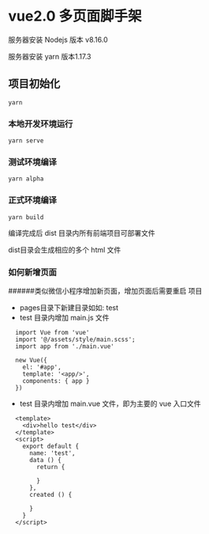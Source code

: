 # vue2.0 多页面脚手架
服务器安装 Nodejs 版本 v8.16.0 

服务器安装 yarn 版本1.17.3

## 项目初始化
```
yarn
```

### 本地开发环境运行
```
yarn serve
```

### 测试环境编译
```
yarn alpha
```

### 正式环境编译
```
yarn build
```

编译完成后 dist 目录内所有前端项目可部署文件

dist目录会生成相应的多个 html 文件




### 如何新增页面
######类似微信小程序增加新页面，增加页面后需要重启
项目
- pages目录下新建目录如如: test
- test 目录内增加 main.js 文件
```
  import Vue from 'vue'
  import '@/assets/style/main.scss';
  import app from './main.vue'
  
  new Vue({
    el: '#app',
    template: '<app/>',
    components: { app }
  })
```
- test 目录内增加 main.vue 文件，即为主要的 vue 入口文件
```
  <template>
    <div>hello test</div>
  </template>
  <script>
    export default {
      name: 'test',
      data () {
        return {

        }
      },
      created () {
        
      }
    }
  </script>
```
